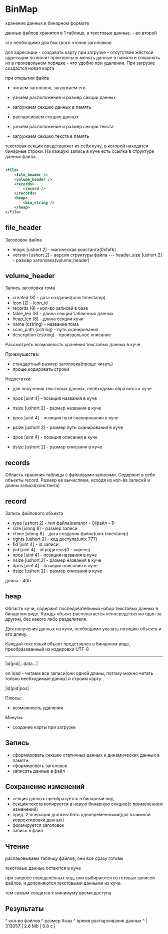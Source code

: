 # BinMap

хранение данных в бинарном формате

данные файлов хранятся в 1 таблице, а текстовые данные. - во второй

это необходимо для быстрого чтения заголовков

для адресации - создавать карту при загрузке - 
отсутствие жёсткой адресации позволит произвольно менять данные в памяти и сохранять 
их в произвольном порядке - что удобно при удалении. 
При загрузке создастся новая карта 



при открытии файла 
- читаем заголовок, загружаем его
- узнаём расположение и размер секции данных
- загружаем секцию данных в память
- распарсиваем секцию данных

- узнаём расположение и размер секции текста
- загружаем секцию текста в память



текстовая секция представляет из себя кучу, в которой находятся бинарные строки. 
На каждую запись в куче есть ссылка в структуре данных файла.


 


```xml

<file>
	<file_header />
	<volume_header />
	<records>
		<record />
	</records>
	<heap>
		<bin_string />
	</heap>
</file>


```

## file_header

Заголовок файла

- magic 			[ushort 2]	- магическая константа(0xfafb)
- version 			[ushort 2]	- версия структуры файла
--- header_size		[ushort 2]	- размер заголовка(volume_header)


## volume_header

Запись заголовка тома

- created	(8)				- дата создания(unix timestamp)
- icon		(2)				- icon_id
- records	(8)				- кол-во записей в базе
- table_len	(8)				- длина секции табличных данных
- heap_len	(8)				- длина секции кучи
- name			(cstring)	- название тома
- scan_path		(cstring)	- путь сканирования
- description	(cstring)	- произвольное описание

Рассмотреть возможность хранения текстовых данных в куче

Приемущества:
- стандартный размер заголовка(проще читать)
- проще кодировать строки

Недостатки:
- для получения текстовых данных, необходимо обратится к куче


- npos			[uint 4] 	- позиция названия в куче
- nsize			[ushort 2] 	- размер названия в куче
- ppos			[uint 4] 	- позиция пути сканирования в куче
- psize			[ushort 2] 	- размер пути сканирования в куче
- dpos			[uint 4] 	- позиция описания в куче
- dsize			[ushort 2] 	- размер описания в куче



## records

Область хранения таблицы с файловыми записями. Содержит в себе объекты record. 
Размер её вычисляем, исходя из кол-ва записей и длины записи(константа) 

## record

Запись файлового объекта

- type 			[ushort 2]	- тип файла(каталог - 0/файл - 1)
- size 			[ulong 8]	- размер записи
- ctime 		[ulong 8]	- дата создания файла(unix timestamp)
- rights 		[ushort 2]	- код доступа(unix 777)
- fid 			[uint 4]	- id записи
- pid 			[uint 4]	- id родителя(0 - корень)
- npos			[uint 4] 	- позиция названия в куче
- nsize			[ushort 2] 	- размер названия в куче
- dpos			[uint 4] 	- позиция описания в куче
- dsize			[ushort 2] 	- размер описания в куче

длина - 40b



## heap

Область кучи, содержит последовательный набор текстовых данных в бинарном виде. 
Кажды объект располагается непосредственно один за другим, без какого либо разделителя.

Для получения данных из кучи, необходимо указать позицию объекта и его длину.

Каждый текстовый объект представлен в бинарном виде, преобразованный из кодировки UTF-8 









------

|id|pid|...data...|



on load - читаем все записи(они одной длины, потому можно читать только необходимые данны) и строим карту

|id|pid|pos|



Плюсы:

- возможность удаления


Минусы:
- создание карты при загрузке



## Запись

- сформировать секцию статичных данных и динамических данных в памяти
- сформировать заголовок
- записать данные в файл 



## Сохранение изменений


- секция данных преобразуется в бинарный вид
- секция текста копируется в новую бинарную секцию(с применением изменений)
- пред. 2 операции должны бвть одновременными(для взаимной корректировки данных)
- формируется заголовок
- запись в файл




## Чтение

распаковываем таблицу файлов, они все сразу готовы

текстовые данные остаются в куче

при запросе определённых нод, они выбираются из готовых записей файлов, 
и дополняются текстовыми данными из кучи.

тем самым сводится к минимуму время доступа.








## Результаты

^ кол-во файлов ^ размер базы 	^ время распарсивания данных ^
| 313057	 	| 2.6 Mb 		| 0.8 с 					 |








